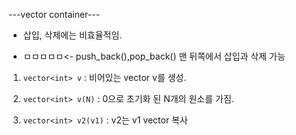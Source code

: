---vector container---
  
  - 삽입, 삭제에는 비효율적임.
  
  - ㅁㅁㅁㅁㅁ<- push_back(),pop_back() 맨 뒤쪽에서 삽입과 삭제 가능
  
 1. ```vector<int> v``` : 비어있는 vector v를 생성.
  
 2. ```vector<int> v(N)``` : 0으로 초기화 된 N개의 원소를 가짐.
  
 3. ```vector<int> v2(v1)``` : v2는 v1 vector 복사
